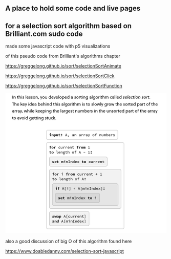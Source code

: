 ## A place to hold some code and live pages
## for a selection sort algorithm based on Brilliant.com sudo code


made some javascript code with p5 visualizations

of this pseudo code from Brilliant's algorithms chapter

https://greggelong.github.io/sort/selectionSortAnimate


https://greggelong.github.io/sort/selectionSortClick


https://greggelong.github.io/sort/selectionSortFunction


![selectionSortBrilliant.png](selectionSortBrilliant.png)


also a good discussion of big O of this algorithm found here

https://www.doabledanny.com/selection-sort-javascript




